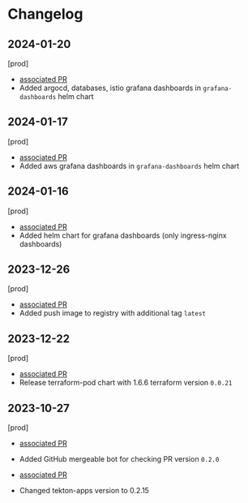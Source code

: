 # Changelog

## 2024-01-20

[prod]

- [associated PR](https://github.com/saritasa-nest/saritasa-devops-helm-charts/pull/107)
- Added argocd, databases, istio grafana dashboards in `grafana-dashboards` helm chart

## 2024-01-17

[prod]

- [associated PR](https://github.com/saritasa-nest/saritasa-devops-helm-charts/pull/106)
- Added aws grafana dashboards in `grafana-dashboards` helm chart

## 2024-01-16

[prod]

- [associated PR](https://github.com/saritasa-nest/saritasa-devops-helm-charts/pull/105)
- Added helm chart for grafana dashboards (only ingress-nginx dashboards)

## 2023-12-26

[prod]

- [associated PR](https://github.com/saritasa-nest/saritasa-devops-helm-charts/pull/100)
- Added push image to registry with additional tag `latest`

## 2023-12-22

[prod]

- [associated PR](https://github.com/saritasa-nest/saritasa-devops-helm-charts/pull/104)
- Release terraform-pod chart with 1.6.6 terraform version `0.0.21`

## 2023-10-27

[prod]

- [associated PR](https://github.com/saritasa-nest/saritasa-devops-helm-charts/pull/99)
- Added GitHub mergeable bot for checking PR  version `0.2.0`

- [associated PR](https://github.com/saritasa-nest/saritasa-devops-helm-charts/pull/98)
- Changed tekton-apps version to 0.2.15
